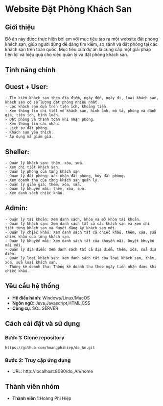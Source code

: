# Website Đặt Phòng Khách San

## Giới thiệu
Đồ án này được thực hiện bởi em với mục tiêu tạo ra một website đặt phòng khách sạn, giúp người dùng dễ dàng tìm kiếm, so sánh và đặt phòng tại các khách sạn trên toàn quốc.
Mục tiêu của dự án là cung cấp một giải pháp tiện lợi và hiệu quả cho việc quản lý và đặt phòng khách sạn.

## Tính năng chính
  ## Guest + User:
    - Tìm kiếm khách sạn theo địa điểm, ngày đến, ngày đi, loại khách sạn, khách sạn có số lượng đặt phòng nhiều nhất.
    - Lọc khách sạn dựa trên tiện ích, khoảng tiền.
    - Xem thông tin chi tiết về khách sạn, hình ảnh, mô tả, phòng và đánh giá, tiện ích, bình luận.
    - Đặt phòng và thanh toán khi nhận phòng.
    - Xem thông tin các nhân.
    - Lịch sử đặt phòng.
    - Khách sạn yêu thích.
    - Áp dụng mã giảm giá.
  ## Sheller:
    - Quản lý khách sạn: thêm, xóa, sửa.
    - Xem chi tiết khách sạn.
    - Quản lý phòng của từng khách sạn
    - Quản lý đặt phòng: xác nhận đặt phòng, hủy đặt phòng.
    - Xem doanh thu của từng khách sạn quản lý.
    - Quản lý giảm giá: thêm, xóa, sửa.
    - Quản lý khuyến mãi: thêm, xóa, sửa.
    - Xem danh sách chiếc khấu.
  ## Admin:
    - Quản lý tài khoản: Xem danh sách, khóa và mở khóa tài khoản.
    - Quản lý khách sạn: Xem danh sách tất cả các khách sạn và xem chi tiết từng khách sạn và duyệt đăng ký khách sạn mới.
    - Quản lý chiếc khấu: Xem danh sách tất cả chiếc khấu, thêm, xóa, sửa chiếc khấu của từng khách sạn.
    - Quản lý khuyến mãi: Xem danh sách tất của khuyến mãi. Duyệt khuyến mãi mới.
    - Quản lý địa điểm: Xem danh sách tất cả địa điểm, thêm, xóa, sửa địa điểm.
    - Quản lý loại khách sạn: Xem danh sách tất của loại khách sạn, thêm, xóa, sửa loại khách sạn.
    - Thông kê doanh thu: Thống kê doanh thu theo ngày tiền nhận được khi chiếc khấu.
    
## Yêu cầu hệ thống
- **Hệ điều hành**: Windows/Linux/MacOS
- **Ngôn ngữ**: Java,Javascript,HTML,CSS
- **Công cụ**: SQL SERVER

## Cách cài đặt và sử dụng

### Bước 1: Clone repository
```bash
https://github.com/hoangphihiep/do_An.git
```
### Bước 2: Truy cập ứng dụng
- URL: http://localhost:8080/do_An/home

## Thành viên nhóm
- **Thành viên 1**:Hoàng Phi Hiệp
